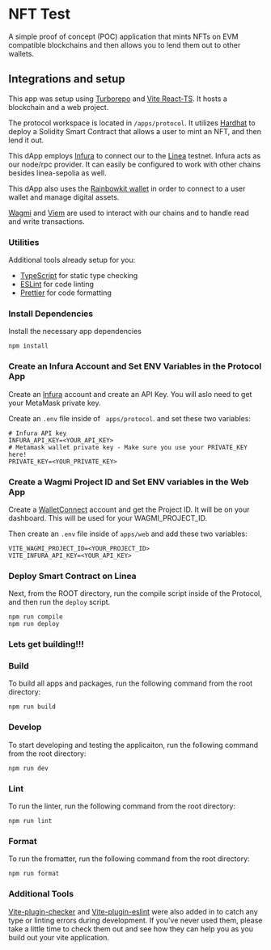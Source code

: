 # NFT Test

A simple proof of concept (POC) application that mints NFTs on EVM compatible blockchains and then allows you to lend them out to other wallets.

## Integrations and setup

This app was setup using [Turborepo](https://turbo.build/repo) and [Vite React-TS](https://vitejs.dev/guide/#scaffolding-your-first-vite-project). It hosts a blockchain and a web project.

The protocol workspace is located in `/apps/protocol`. It utilizes [Hardhat](https://hardhat.org/) to deploy a Solidity Smart Contract that allows a user to mint an NFT, and then lend it out.

This dApp employs [Infura](https://www.infura.io/) to connect our to the [Linea](https://sepolia.lineascan.build/) testnet. Infura acts as our node/rpc provider. It can easily be configured to work with other chains besides linea-sepolia as well.

This dApp also uses the [Rainbowkit wallet](https://www.rainbowkit.com/docs/installation) in order to connect to a user wallet and manage digital assets.

[Wagmi](https://wagmi.sh/) and [Viem](https://viem.sh/docs/introduction) are used to interact with our chains and to handle read and write transactions.

### Utilities

Additional tools already setup for you:

- [TypeScript](https://www.typescriptlang.org/) for static type checking
- [ESLint](https://eslint.org/) for code linting
- [Prettier](https://prettier.io) for code formatting

### Install Dependencies

Install the necessary app dependencies

```
npm install
```

### Create an Infura Account and Set ENV Variables in the Protocol App

Create an [Infura](https://www.infura.io) account and create an API Key.
You will aslo need to get your MetaMask private key.

Create an `.env` file inside of ` apps/protocol`. and set these two variables:

```
# Infura API key
INFURA_API_KEY=<YOUR_API_KEY>
# Metamask wallet private key - Make sure you use your PRIVATE_KEY here!
PRIVATE_KEY=<YOUR_PRIVATE_KEY>
```

### Create a Wagmi Project ID and Set ENV variables in the Web App

Create a [WalletConnect](https://cloud.walletconnect.com/sign-in) account and get the Project ID. It will be on your dashboard. This will be used for your WAGMI_PROJECT_ID.

Then create an `.env` file inside of `apps/web` and add these two variables:

```
VITE_WAGMI_PROJECT_ID=<YOUR_PROJECT_ID>
VITE_INFURA_API_KEY=<YOUR_API_KEY>
```

### Deploy Smart Contract on Linea

Next, from the ROOT directory, run the compile script inside of the Protocol, and then run the `deploy` script.

```
npm run compile
npm run deploy
```

### Lets get building!!!

### Build

To build all apps and packages, run the following command from the root directory:

```
npm run build
```

### Develop

To start developing and testing the applicaiton, run the following command from the root directory:

```
npm run dev
```

### Lint

To run the linter, run the following command from the root directory:

```
npm run lint
```

### Format

To run the fromatter, run the following command from the root directory:

```
npm run format
```

### Additional Tools

[Vite-plugin-checker](https://github.com/fi3ework/vite-plugin-checker) and [Vite-plugin-eslint](https://github.com/nabla/vite-plugin-eslint#readme) were also added in to catch any type or linting errors during development. If you've never used them, please take a little time to check them out and see how they can help you as you build out your vite application.
